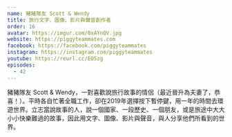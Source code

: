 ```yaml
---
name: 豬豬隊友 Scott & Wendy
title: 旅行文字、圖像、影片與聲音創作者
order: 16
avatar: https://imgur.com/0xAYnQV.jpg
website: https://piggyteammates.com
facebook: https://facebook.com/piggyteammates
instagram: https://instagram.com/piggyteammates
youtube: https://reurl.cc/EO5zg
episodes:
  - 42
---
```


豬豬隊友 Scott & Wendy，一對喜歡說旅行故事的情侶（最近晉升為夫妻了，恭喜！）。平時各自忙著全職工作，卻在2019年選擇按下暫停鍵，用一年的時間去環遊世界。立志當說故事的人，說一個國家、一段歷史、一個朋友，或是旅途中大大小小快樂難過的故事，因此用文字、圖像、影片與聲音，與人分享他們所看到的世界。